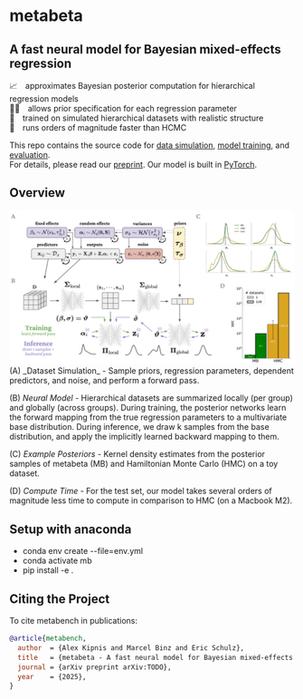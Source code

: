 # metabeta
## A fast neural model for Bayesian mixed-effects regression
📈 approximates Bayesian posterior computation for hierarchical regression models\
⛓️‍💥 allows prior specification for each regression parameter\
🧮 trained on simulated hierarchical datasets with realistic structure\
🚀 runs orders of magnitude faster than HCMC

This repo contains the source code for [data simulation](metabeta/data), [model training](metabeta/models), and [evaluation](metabeta/evaluation).\
For details, please read our [preprint](TODO). Our model is built in [PyTorch](https://pytorch.org/).

## Overview
<img src="https://github.com/adkipnis/metabeta/blob/main/figures/overview.png" width="750" />
(A) _Dataset Simulation_ - Sample priors, regression parameters, dependent predictors, and noise, and perform a forward pass.


(B) _Neural Model_ - Hierarchical datasets are summarized locally (per group) and globally (across groups). During training, the posterior networks learn the forward mapping
from the true regression parameters to a multivariate base distribution. During inference, we draw k samples from the base distribution, and apply the implicitly
learned backward mapping to them.

(C) _Example Posteriors_ - Kernel density estimates from the posterior samples of metabeta (MB) and Hamiltonian Monte Carlo (HMC) on a toy dataset.

(D) _Compute Time_ - For the test set, our model takes several orders of magnitude less time to compute in comparison to HMC (on a Macbook M2).

## Setup with anaconda
- conda env create --file=env.yml
- conda activate mb
- pip install -e .

## Citing the Project
To cite metabench in publications:

```bibtex
@article{metabench,
  author  = {Alex Kipnis and Marcel Binz and Eric Schulz},
  title   = {metabeta - A fast neural model for Bayesian mixed-effects regression},
  journal = {arXiv preprint arXiv:TODO},
  year    = {2025},
}
```
